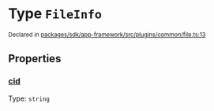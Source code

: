 # Type `FileInfo`
<sub>Declared in [packages/sdk/app-framework/src/plugins/common/file.ts:13](https://github.com/dxos/dxos/blob/5b3d9243a/packages/sdk/app-framework/src/plugins/common/file.ts#L13)</sub>




## Properties
### [cid](https://github.com/dxos/dxos/blob/5b3d9243a/packages/sdk/app-framework/src/plugins/common/file.ts#L14)
Type: <code>string</code>





